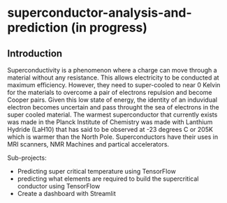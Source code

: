 # superconductor-analysis-and-prediction (in progress)

## Introduction
Superconductivity is a phenomenon where a charge can move through a material without any resistance. This allows electricity to be conducted at maximum efficiency.  However, they need to super-cooled to near 0 Kelvin for the materials to overcome a pair of electrons repulsion and become Cooper pairs. Given this low state of energy, the identity of an induvidual electron becomes uncertain and pass throught the sea of electrons in the super cooled material. The warmest superconductor that currently exists was made in the Planck Institute of Chemistry was made with Lanthium Hydride (LaH10)  that has said to be observed at -23 degrees C or 205K which is warmer than the North Pole. Superconductors have their uses in MRI scanners, NMR Machines and partical accelerators.

Sub-projects:
* Predicting super critical temperature using TensorFlow
* predicting what elements are required to build the supercritical conductor using TensorFlow
* Create a dashboard with Streamlit

